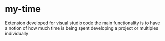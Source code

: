 # my-time
Extension developed for visual studio code the main functionality is to have a notion of how much time is being spent developing a project or multiples individually
